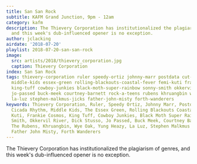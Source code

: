 ```yaml
---
title: San San Rock
subtitle: KAFM Grand Junction, 9pm - 12am
category: kafm
description: The Thievery Corporation has institutionalized the plagiarism of genres,
  and this week's dub-influenced opener is no exception.
author: jclacking
airdate: '2018-07-20'
playlist: 2018-07-20-san-san-rock
image:
  src: artists/2018/thievery_corporation.jpg
  caption: Thievery Corporation
index: San San Rock
tags: thievery-corporation ruler speedy-ortiz johnny-marr postdata cut-worms cicada-rhythm
  middle-kids essex-green rolling-blackouts-coastal-fever femi-kuti frankie-cosmos
  king-tuff cowboy-junkies black-moth-super-rainbow sonny-smith okkervil-river dick-stusso
  jo-passed buck-meek courtney-barnett rock-a-teens rubens khruangbin wye-oak yung-heazy
  la-luz stephen-malkmus-jicks father-john-misty forth-wanderers
keywords: Thievery Corporation, Ruler, Speedy Ortiz, Johnny Marr, Postdata, Cut Worms,
  Cicada Rhythm, Middle Kids, The Essex Green, Rolling Blackouts Coastal Fever, Femi
  Kuti, Frankie Cosmos, King Tuff, Cowboy Junkies, Black Moth Super Rainbow, Sonny
  Smith, Okkervil River, Dick Stusso, Jo Passed, Buck Meek, Courtney Barnett, Rock*a*Teens,
  The Rubens, Khruangbin, Wye Oak, Yung Heazy, La Luz, Stephen Malkmus &amp; The Jicks,
  Father John Misty, Forth Wanderers
---
```

The Thievery Corporation has institutionalized the plagiarism of genres, and this week's dub-influenced opener is no exception.
